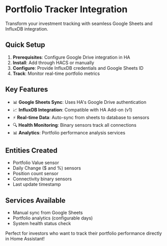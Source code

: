 # Portfolio Tracker Integration

Transform your investment tracking with seamless Google Sheets and InfluxDB integration.

## Quick Setup

1. **Prerequisites**: Configure Google Drive integration in HA
2. **Install**: Add through HACS or manually
3. **Configure**: Provide InfluxDB credentials and Google Sheets ID
4. **Track**: Monitor real-time portfolio metrics

## Key Features

- 📊 **Google Sheets Sync**: Uses HA's Google Drive authentication
- 📈 **InfluxDB Integration**: Compatible with HA Add-on (v1)
- ⚡ **Real-time Data**: Auto-sync from sheets to database to sensors
- 🔍 **Health Monitoring**: Binary sensors track all connections
- 📊 **Analytics**: Portfolio performance analysis services

## Entities Created

- Portfolio Value sensor
- Daily Change ($ and %) sensors  
- Position count sensor
- Connectivity binary sensors
- Last update timestamp

## Services Available

- Manual sync from Google Sheets
- Portfolio analytics (configurable days)
- System health status check

Perfect for investors who want to track their portfolio performance directly in Home Assistant!
